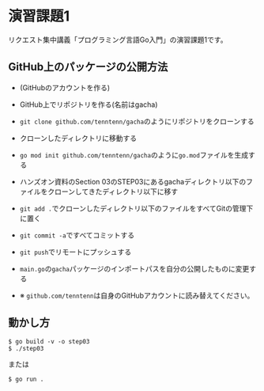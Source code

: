 # 演習課題1

リクエスト集中講義「プログラミング言語Go入門」の演習課題1です。

## GitHub上のパッケージの公開方法

* (GitHubのアカウントを作る)
* GitHub上でリポジトリを作る(名前はgacha)
* `git clone github.com/tenntenn/gacha`のようにリポジトリをクローンする
* クローンしたディレクトリに移動する
* `go mod init github.com/tenntenn/gacha`のように`go.mod`ファイルを生成する
* ハンズオン資料のSection 03のSTEP03にあるgachaディレクトリ以下のファイルをクローンしてきたディレクトリ以下に移す
* `git add .`でクローンしたディレクトリ以下のファイルをすべてGitの管理下に置く
* `git commit -a`ですべてコミットする
* `git push`でリモートにプッシュする
* `main.go`の`gacha`パッケージのインポートパスを自分の公開したものに変更する

* ※ `github.com/tenntenn`は自身のGitHubアカウントに読み替えてください。

## 動かし方

```
$ go build -v -o step03
$ ./step03
```

または

```
$ go run .
```

